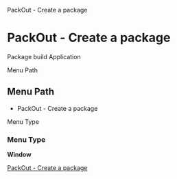 
PackOut - Create a package
# PackOut - Create a package


Package build Application

Menu Path
## Menu Path



- PackOut - Create a package

Menu Type
### Menu Type

**Window**


[PackOut - Create a package](../../functional-guide/window/window-packout---create-a-package.md)